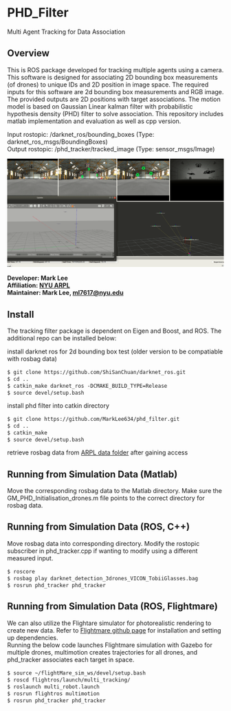 # PHD_Filter
Multi Agent Tracking for Data Association

## Overview
This is ROS package developed for tracking multiple agents using a camera. This software is designed for associating 2D bounding box measurements (of drones) to unique IDs and 2D position in image space. The required inputs for this software are 2d bounding box measurements and RGB image. The provided outputs are 2D positions with target associations. The motion model is based on Gaussian Linear kalman filter with probabilistic hypothesis density (PHD) filter to solve association. This repository includes matlab implementation and evaluation as well as cpp version.    

Input rostopic: /darknet_ros/bounding_boxes (Type: darknet_ros_msgs/BoundingBoxes)<br />
Output rostopic: /phd_tracker/tracked_image (Type: sensor_msgs/Image)<br />

![Screenshot](doc/tracking.png)


**Developer: Mark Lee<br />
Affiliation: [NYU ARPL](https://wp.nyu.edu/arpl/)<br />
Maintainer: Mark Lee, ml7617@nyu.edu<br />**


## Install
The tracking filter package is dependent on Eigen and Boost, and ROS. The additional repo can be installed below:

install darknet ros for 2d bounding box test (older version to be compatiable with rosbag data)
```
$ git clone https://github.com/ShiSanChuan/darknet_ros.git
$ cd ..
$ catkin_make darknet_ros -DCMAKE_BUILD_TYPE=Release
$ source devel/setup.bash
```

install phd filter into catkin directory
```
$ git clone https://github.com/MarkLee634/phd_filter.git
$ cd ..
$ catkin_make
$ source devel/setup.bash
```

retrieve rosbag data from [ARPL data folder](https://drive.google.com/drive/folders/1xc6DbgBbhABoLlvGTSrrJ1zFWL4S-ZTt?usp=sharing) after gaining access

## Running from Simulation Data (Matlab)
Move the corresponding rosbag data to the Matlab directory. Make sure the GM_PHD_Initialisation_drones.m file points to the correct directory for rosbag data. 

## Running from Simulation Data (ROS, C++)
Move rosbag data into corresponding directory. Modify the rostopic subscriber in phd_tracker.cpp if wanting to modify using a different measured input.
```
$ roscore
$ rosbag play darknet_detection_3drones_VICON_TobiiGlasses.bag 
$ rosrun phd_tracker phd_tracker

```

## Running from Simulation Data (ROS, Flightmare)
We can also utilize the Flightare simulator for photorealistic rendering to create new data. Refer to [Flightmare github page](https://github.com/uzh-rpg/flightmare) for installation and setting up dependencies. <br />
Running the below code launches Flightmare simulation with Gazebo for multiple drones, multimotion creates trajectories for all drones, and phd_tracker associates each target in space.
```
$ source ~/flightMare_sim_ws/devel/setup.bash
$ roscd flightros/launch/multi_tracking/
$ roslaunch multi_robot.launch 
$ rosrun flightros multimotion
$ rosrun phd_tracker phd_tracker
```

